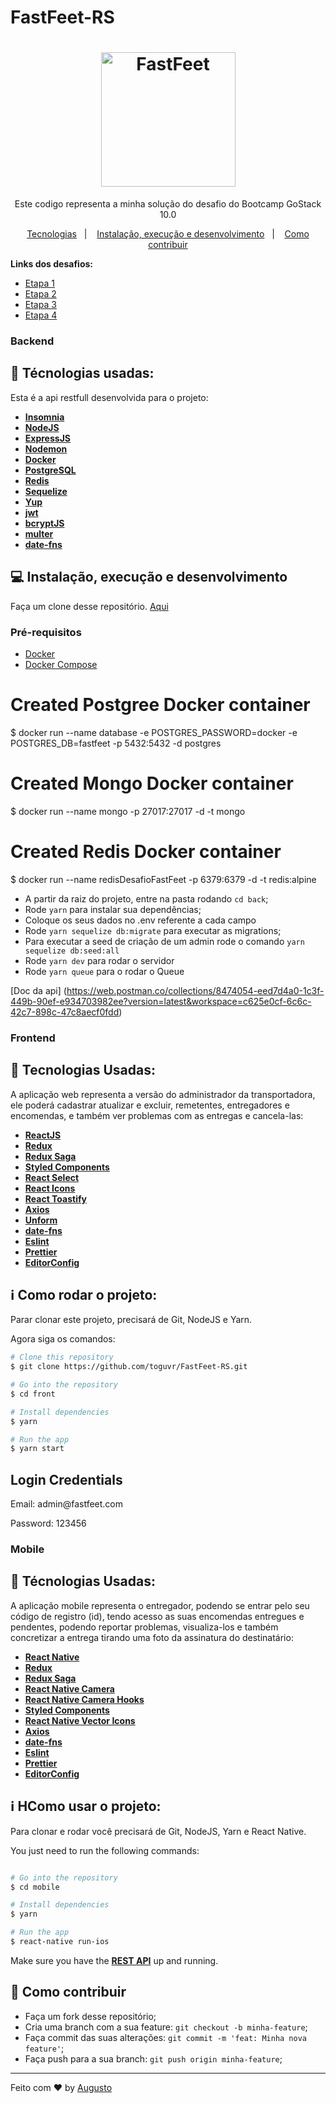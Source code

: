# FastFeet-RS

<h1 align="center">
  <img alt="FastFeet" height="215" title="FastFeet" src=".github/logo.svg" />
</h1>

<p align="center">Este codigo representa a minha solução do desafio do Bootcamp GoStack 10.0</p>

<p align="center">
 <a href="#rocket-tecnologias">Tecnologias</a>&nbsp;&nbsp;&nbsp;|&nbsp;&nbsp;&nbsp;
 <a href="#computer-instalação-execução-e-desenvolvimento">Instalação, execução e desenvolvimento</a>&nbsp;&nbsp;&nbsp;|&nbsp;&nbsp;&nbsp;
 <a href="#-como-contribuir">Como contribuir</a>
</p>

<strong>Links dos desafios:</strong>

- [Etapa 1](https://github.com/EliasGcf/fastfeet/blob/master/server/ETAPA_01.md)
- [Etapa 2](https://github.com/EliasGcf/fastfeet/blob/master/server/ETAPA_02.md)
- [Etapa 3](https://github.com/EliasGcf/fastfeet/blob/master/web/ETAPA_03.md)
- [Etapa 4](https://github.com/EliasGcf/fastfeet/blob/master/mobile/ETAPA_04.md)

### Backend

:wrench: Técnologias usadas:
----------------------
Esta é a api restfull desenvolvida para o projeto: 

- [**Insomnia**](https://insomnia.rest/)
- [**NodeJS**](https://nodejs.org/en/)
- [**ExpressJS**](https://expressjs.com/)
- [**Nodemon**](https://nodemon.io/)
- [**Docker**](https://www.docker.com/)
- [**PostgreSQL**](https://www.postgresql.org/)
- [**Redis**](https://redis.io/)
- [**Sequelize**](https://sequelize.org/)
- [**Yup**](https://github.com/jquense/yup)
- [**jwt**](https://www.npmjs.com/package/jsonwebtoken/)
- [**bcryptJS**](https://www.npmjs.com/package/bcryptjs)
- [**multer**](https://github.com/expressjs/multer)
- [**date-fns**](https://date-fns.org/docs/Getting-Started)

## :computer: Instalação, execução e desenvolvimento

Faça um clone desse repositório. [Aqui](https://github.com/toguvr/FastFeet-RS.git)

### Pré-requisitos

- [Docker](https://www.docker.com/)
- [Docker Compose](https://docs.docker.com/compose/)



# Created Postgree Docker container
$ docker run --name database -e POSTGRES_PASSWORD=docker -e POSTGRES_DB=fastfeet -p 5432:5432 -d postgres

# Created Mongo Docker container
$ docker run --name mongo -p 27017:27017 -d -t mongo

# Created Redis Docker container
$ docker run --name redisDesafioFastFeet -p 6379:6379 -d -t redis:alpine

- A partir da raiz do projeto, entre na pasta rodando `cd back`;
- Rode `yarn` para instalar sua dependências;
- Coloque os seus dados no .env referente a cada campo
- Rode `yarn sequelize db:migrate` para executar as migrations;
- Para executar a seed de criação de um admin rode o comando `yarn sequelize db:seed:all`
- Rode `yarn dev` para rodar o servidor
- Rode `yarn queue` para o rodar o Queue

[Doc da api] (https://web.postman.co/collections/8474054-eed7d4a0-1c3f-449b-90ef-e934703982ee?version=latest&workspace=c625e0cf-6c6c-42c7-898c-47c8aecf0fdd)

### Frontend
:wrench: Tecnologias Usadas:
----------------------
A aplicação web representa a versão do administrador da transportadora, ele poderá cadastrar atualizar e excluir, remetentes, entregadores e encomendas, e também ver problemas com as entregas e cancela-las:

- [**ReactJS**](https://reactjs.org/)
- [**Redux**](https://redux.js.org/)
- [**Redux Saga**](https://redux-saga.js.org/)
- [**Styled Components**](https://styled-components.com/)
- [**React Select**](https://react-select.com/async)
- [**React Icons**](https://react-icons.netlify.com/#/)
- [**React Toastify**](https://github.com/fkhadra/react-toastify)
- [**Axios**](https://github.com/axios/axios)
- [**Unform**](https://unform.dev/)
- [**date-fns**](https://date-fns.org/docs/Getting-Started)
- [**Eslint**](https://eslint.org/)
- [**Prettier**](https://prettier.io/)
- [**EditorConfig**](https://editorconfig.org/)

## :information_source: Como rodar o projeto:
Parar clonar este projeto, precisará de Git, NodeJS e Yarn.

Agora siga os comandos:

```bash
# Clone this repository
$ git clone https://github.com/toguvr/FastFeet-RS.git

# Go into the repository
$ cd front

# Install dependencies
$ yarn

# Run the app
$ yarn start
```
## Login Credentials
<p>Email: admin@fastfeet.com</p>
<p>Password: 123456</p>


### Mobile
:wrench: Técnologias Usadas:
----------------------
A aplicação mobile representa o entregador, podendo se entrar pelo seu código de registro (id), tendo acesso as suas encomendas entregues e pendentes, podendo reportar problemas, visualiza-los e também concretizar a entrega tirando uma foto da assinatura do destinatário: 

- [**React Native**](https://reactnative.dev/)
- [**Redux**](https://redux.js.org/)
- [**Redux Saga**](https://redux-saga.js.org/)
- [**React Native Camera**](https://react-native-community.github.io/react-native-camera/)
- [**React Native Camera Hooks**](https://github.com/reime005/react-native-camera-hooks)
- [**Styled Components**](https://styled-components.com/)
- [**React Native Vector Icons**](https://oblador.github.io/react-native-vector-icons/)
- [**Axios**](https://github.com/axios/axios)
- [**date-fns**](https://date-fns.org/docs/Getting-Started)
- [**Eslint**](https://eslint.org/)
- [**Prettier**](https://prettier.io/)
- [**EditorConfig**](https://editorconfig.org/)


## :information_source: HComo usar o projeto:
Para clonar e rodar você precisará de Git, NodeJS, Yarn e React Native. 

You just need to run the following commands:

```bash

# Go into the repository
$ cd mobile

# Install dependencies
$ yarn

# Run the app
$ react-native run-ios
```


Make sure you have the [**REST API**](https://github.com/riltonfranzonee/fastfeet-api) up and running.
## 🤔 Como contribuir

- Faça um fork desse repositório;
- Cria uma branch com a sua feature: `git checkout -b minha-feature`;
- Faça commit das suas alterações: `git commit -m 'feat: Minha nova feature'`;
- Faça push para a sua branch: `git push origin minha-feature`;

---

Feito com ♥ by [Augusto](https://www.linkedin.com/in/augusto-telles-471102136/)
